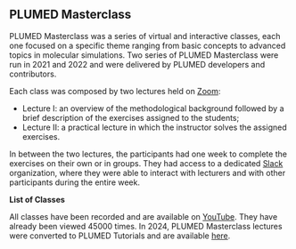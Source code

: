 PLUMED Masterclass
------------------

PLUMED Masterclass was a series of virtual and interactive classes, each one
focused on a specific theme ranging from basic concepts to advanced topics in molecular simulations.
Two series of PLUMED Masterclass were run in 2021 and 2022 and were delivered by PLUMED developers and contributors.

Each class was composed by two lectures held on [Zoom](https://zoom.us/): 
* Lecture I: an overview of the methodological background followed by a brief description of the exercises assigned to the students;
* Lecture II: a practical lecture in which the instructor solves the assigned exercises.

In between the two lectures, the participants had one week to complete the exercises on their own or in groups.
They had access to a dedicated [Slack](https://slack.com/) organization, where they were able to
interact with lecturers and with other participants during the entire week.

__List of Classes__

All classes have been recorded and are available on [YouTube](https://www.youtube.com/@plumedorg1402). They have already been viewed 45000 times.
In 2024, PLUMED Masterclass lectures were converted to PLUMED Tutorials and are available [here](https://www.plumed-tutorials.org/browse?search=masterclass).

